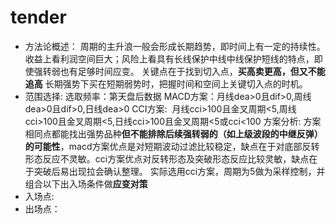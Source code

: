 # tender
* 方法论概述：
周期的主升浪一般会形成长期趋势，即时间上有一定的持续性。收益上看利润空间巨大；风险上看具有长线保护中线中线保护短线的特点，即使强转弱也有足够时间应变。
关键点在于找到切入点，**买高卖更高，但又不能追高** 长期强势下买在短期弱势时，把握时间和空间上关键切入点的时机。
* 范围选择:
选取频率：第天盘后数据
MACD方案：月线dea>0且dif>0,周线dea>0且dif>0,日线dea>0
CCI方案:  月线cci>100且金叉周期<5,周线cci>100且金叉周期<5,日线cci>100且金叉周期<5或cci<100
方案分析: 方案相同点都能找出强势品种**但不能排除后续强转弱的（如上级波段的中继反弹）的可能性**，macd方案优点是对短期波动过滤比较稳定，缺点在于对底部反转形态反应不灵敏。cci方案优点对反转形态及突破形态反应比较灵敏，缺点在于突破后易出现拉会确认整理。
实际选用cci方案，周期为5做为采样控制，并组合以下出入场条件做**应变对策**
* 入场点:
* 出场点：
